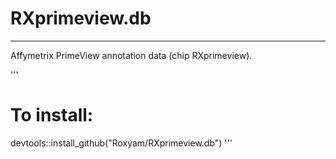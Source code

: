# RXprimeview.db  
***   
Affymetrix PrimeView annotation data (chip RXprimeview).

'''
# To install:
devtools::install_github("Roxyam/RXprimeview.db")
'''
